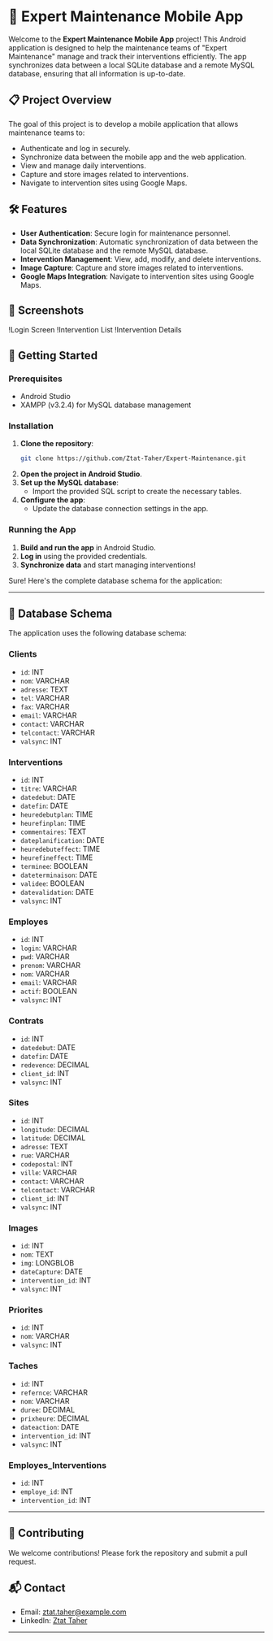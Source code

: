 # 📱 Expert Maintenance Mobile App

Welcome to the **Expert Maintenance Mobile App** project! This Android application is designed to help the maintenance teams of "Expert Maintenance" manage and track their interventions efficiently. The app synchronizes data between a local SQLite database and a remote MySQL database, ensuring that all information is up-to-date.

## 📋 Project Overview

The goal of this project is to develop a mobile application that allows maintenance teams to:
- Authenticate and log in securely.
- Synchronize data between the mobile app and the web application.
- View and manage daily interventions.
- Capture and store images related to interventions.
- Navigate to intervention sites using Google Maps.

## 🛠️ Features

- **User Authentication**: Secure login for maintenance personnel.
- **Data Synchronization**: Automatic synchronization of data between the local SQLite database and the remote MySQL database.
- **Intervention Management**: View, add, modify, and delete interventions.
- **Image Capture**: Capture and store images related to interventions.
- **Google Maps Integration**: Navigate to intervention sites using Google Maps.

## 📸 Screenshots

!Login Screen
!Intervention List
!Intervention Details

## 🚀 Getting Started

### Prerequisites

- Android Studio
- XAMPP (v3.2.4) for MySQL database management

### Installation

1. **Clone the repository**:
   ```bash
   git clone https://github.com/Ztat-Taher/Expert-Maintenance.git
   ```
2. **Open the project in Android Studio**.
3. **Set up the MySQL database**:
   - Import the provided SQL script to create the necessary tables.
4. **Configure the app**:
   - Update the database connection settings in the app.

### Running the App

1. **Build and run the app** in Android Studio.
2. **Log in** using the provided credentials.
3. **Synchronize data** and start managing interventions!

Sure! Here's the complete database schema for the application:

---

## 📄 Database Schema
The application uses the following database schema:

### Clients
- `id`: INT
- `nom`: VARCHAR
- `adresse`: TEXT
- `tel`: VARCHAR
- `fax`: VARCHAR
- `email`: VARCHAR
- `contact`: VARCHAR
- `telcontact`: VARCHAR
- `valsync`: INT

### Interventions
- `id`: INT
- `titre`: VARCHAR
- `datedebut`: DATE
- `datefin`: DATE
- `heuredebutplan`: TIME
- `heurefinplan`: TIME
- `commentaires`: TEXT
- `dateplanification`: DATE
- `heuredebuteffect`: TIME
- `heurefineffect`: TIME
- `terminee`: BOOLEAN
- `dateterminaison`: DATE
- `validee`: BOOLEAN
- `datevalidation`: DATE
- `valsync`: INT

### Employes
- `id`: INT
- `login`: VARCHAR
- `pwd`: VARCHAR
- `prenom`: VARCHAR
- `nom`: VARCHAR
- `email`: VARCHAR
- `actif`: BOOLEAN
- `valsync`: INT

### Contrats
- `id`: INT
- `datedebut`: DATE
- `datefin`: DATE
- `redevence`: DECIMAL
- `client_id`: INT
- `valsync`: INT

### Sites
- `id`: INT
- `longitude`: DECIMAL
- `latitude`: DECIMAL
- `adresse`: TEXT
- `rue`: VARCHAR
- `codepostal`: INT
- `ville`: VARCHAR
- `contact`: VARCHAR
- `telcontact`: VARCHAR
- `client_id`: INT
- `valsync`: INT

### Images
- `id`: INT
- `nom`: TEXT
- `img`: LONGBLOB
- `dateCapture`: DATE
- `intervention_id`: INT
- `valsync`: INT

### Priorites
- `id`: INT
- `nom`: VARCHAR
- `valsync`: INT

### Taches
- `id`: INT
- `refernce`: VARCHAR
- `nom`: VARCHAR
- `duree`: DECIMAL
- `prixheure`: DECIMAL
- `dateaction`: DATE
- `intervention_id`: INT
- `valsync`: INT

### Employes_Interventions
- `id`: INT
- `employe_id`: INT
- `intervention_id`: INT

---

## 🤝 Contributing

We welcome contributions! Please fork the repository and submit a pull request.

## 📬 **Contact**
- Email: ztat.taher@example.com
- LinkedIn: [Ztat Taher](https://www.linkedin.com/in/ztat-taher/)

---

